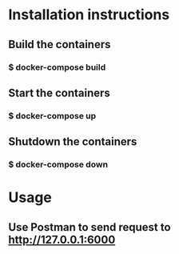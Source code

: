 # Installation instructions

## Build the containers

### $ docker-compose build

## Start the containers

### $ docker-compose up

## Shutdown the containers

### $ docker-compose down

# Usage

## Use Postman to send request to http://127.0.0.1:6000

